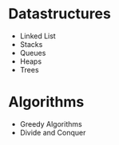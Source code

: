 # Datastructures
- Linked List
- Stacks
- Queues
- Heaps
- Trees
# Algorithms
- Greedy Algorithms
- Divide and Conquer 
